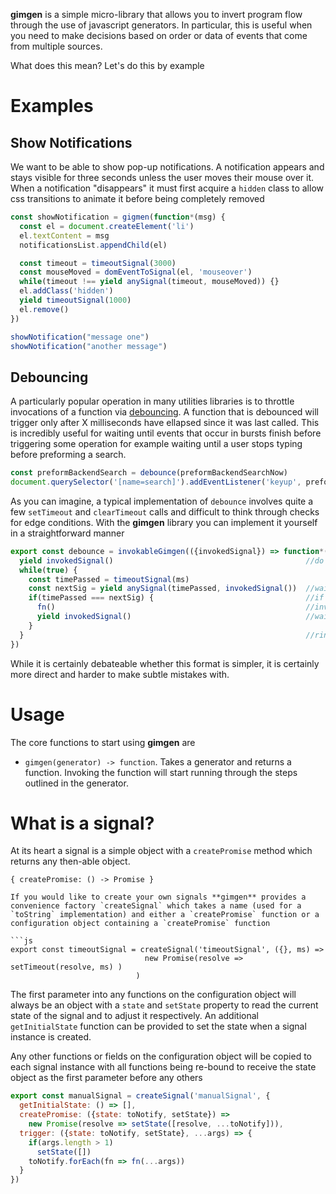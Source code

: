 **gimgen** is a simple micro-library that allows you to invert program flow through the use of javascript generators. In particular, this is useful when you need to make decisions based on order or data of events that come from multiple sources.

What does this mean? Let's do this by example

# Examples

## Show Notifications

We want to be able to show pop-up notifications. A notification appears and stays visible for three seconds unless the user moves their mouse over it. When a notification "disappears" it must first acquire a `hidden` class to allow css transitions to animate it before being completely removed

```js
const showNotification = gigmen(function*(msg) {
  const el = document.createElement('li')
  el.textContent = msg
  notificationsList.appendChild(el)

  const timeout = timeoutSignal(3000)
  const mouseMoved = domEventToSignal(el, 'mouseover')
  while(timeout !== yield anySignal(timeout, mouseMoved)) {}
  el.addClass('hidden')
  yield timeoutSignal(1000)
  el.remove()
})

showNotification("message one")
showNotification("another message")
```

## Debouncing

A particularly popular operation in many utilities libraries is to throttle invocations of a function via [debouncing](http://underscorejs.org/#debounce). A function that is debounced will trigger only after X milliseconds have ellapsed since it was last called. This is incredibly useful for waiting until events that occur in bursts finish before triggering some operation for example waiting until a user stops typing before preforming a search.

```js
const preformBackendSearch = debounce(preformBackendSearchNow)
document.querySelector('[name=search]').addEventListener('keyup', preformBackendSearch)
```

As you can imagine, a typical implementation of `debounce` involves quite a few `setTimeout` and `clearTimeout` calls and difficult to think through checks for edge conditions. With the **gimgen** library you can implement it yourself in a straightforward manner

```js
export const debounce = invokableGimgen(({invokedSignal}) => function*(ms, fn) {
  yield invokedSignal()                                           //do nothing until function is invoked
  while(true) {
    const timePassed = timeoutSignal(ms)
    const nextSig = yield anySignal(timePassed, invokedSignal())  //wait for an invocation or timeout
    if(timePassed === nextSig) {                                  //if it timed out
      fn()                                                        //invoke function
      yield invokedSignal()                                       //wait for invocation
    }
  }                                                               //rinse, repeat
})
```

While it is certainly debateable whether this format is simpler, it is certainly more direct and harder to make subtle mistakes with.

# Usage

The core functions to start using **gimgen** are

* `gimgen(generator) -> function`. Takes a generator and returns a function. Invoking the function will start running through the steps outlined in the generator.

# What is a signal?

At its heart a signal is a simple object with a `createPromise` method which returns any then-able object.

```
{ createPromise: () -> Promise }

If you would like to create your own signals **gimgen** provides a convenience factory `createSignal` which takes a name (used for a `toString` implementation) and either a `createPromise` function or a configuration object containing a `createPromise` function

```js
export const timeoutSignal = createSignal('timeoutSignal', ({}, ms) =>
                              new Promise(resolve => setTimeout(resolve, ms) )
                            )
```

The first parameter into any functions on the configuration object will always be an object with a `state` and `setState` property to read the current state of the signal and to adjust it respectively. An additional `getInitialState` function can be provided to set the state when a signal instance is created.

Any other functions or fields on the configuration object will be copied to each signal instance with all functions being re-bound to receive the state object as the first parameter before any others

```js
export const manualSignal = createSignal('manualSignal', {
  getInitialState: () => [],
  createPromise: ({state: toNotify, setState}) =>
    new Promise(resolve => setState([resolve, ...toNotify])),
  trigger: ({state: toNotify, setState}, ...args) => {
    if(args.length > 1)
      setState([])
    toNotify.forEach(fn => fn(...args))
  }
})
```
